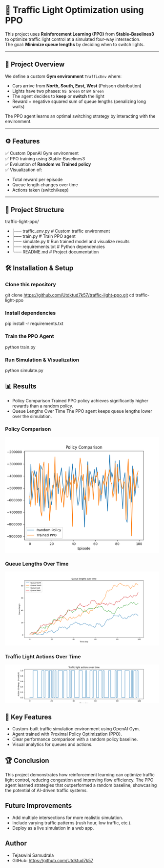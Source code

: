 # 🚦 Traffic Light Optimization using PPO

This project uses **Reinforcement Learning (PPO)** from **Stable-Baselines3** to optimize traffic light control at a simulated four-way intersection.  
The goal: **Minimize queue lengths** by deciding when to switch lights.

---

## 📖 Project Overview
We define a custom **Gym environment** `TrafficEnv` where:
- Cars arrive from **North, South, East, West** (Poisson distribution)
- Lights have two phases: `NS Green` or `EW Green`
- The agent decides to **keep** or **switch** the light
- Reward = negative squared sum of queue lengths (penalizing long waits)

The PPO agent learns an optimal switching strategy by interacting with the environment.

---

## ⚙️ Features
✅ Custom OpenAI Gym environment  
✅ PPO training using Stable-Baselines3  
✅ Evaluation of **Random vs Trained policy**  
✅ Visualization of:
- Total reward per episode
- Queue length changes over time
- Actions taken (switch/keep)

---

## 📂 Project Structure
traffic-light-ppo/
- ├── traffic_env.py       # Custom traffic environment
- ├── train.py             # Train PPO agent
- ├── simulate.py          # Run trained model and visualize results
- ├── requirements.txt     # Python dependencies
- └── README.md            # Project documentation


## 🛠 Installation & Setup
### Clone this repository
git clone https://github.com/Utdktud7k57/traffic-light-ppo.git
cd traffic-light-ppo
### Install dependencies
pip install -r requirements.txt
### Train the PPO Agent
python train.py
### Run Simulation & Visualization
python simulate.py

## 📊 Results
- Policy Comparison
 Trained PPO policy achieves significantly higher rewards than a random policy.
 - Queue Lengths Over Time
 The PPO agent keeps queue lengths lower over the simulation.

### Policy Comparison
![Policy Comparison](Policy_comparision.png)

### Queue Lengths Over Time
![Queue Lengths Over Time](queuelengths.png)

### Traffic Light Actions Over Time
![Traffic Light Actions Over Time](trafficlightactionsovertime.png)


## 🎯 Key Features
- Custom-built traffic simulation environment using OpenAI Gym.
- Agent trained with Proximal Policy Optimization (PPO).
- Clear performance comparison with a random policy baseline.
- Visual analytics for queues and actions.

## 🏆 Conclusion
This project demonstrates how reinforcement learning can optimize traffic light control, reducing congestion and improving flow efficiency. The PPO agent learned strategies that outperformed a random baseline, showcasing the potential of AI-driven traffic systems.

## Future Improvements
- Add multiple intersections for more realistic simulation.
- Include varying traffic patterns (rush hour, low traffic, etc.).
- Deploy as a live simulation in a web app.

##  Author 
- Tejaswini Samudrala
- GitHub: https://github.com/Utdktud7k57
